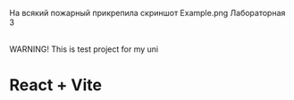 На всякий пожарный прикрепила скриншот Example.png
Лабораторная 3

<br>WARNING! This is test project for my uni

# React + Vite
